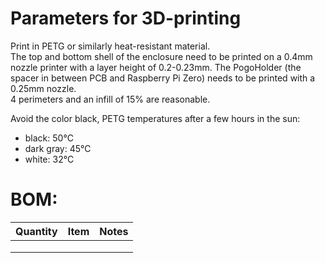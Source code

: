 # Parameters for 3D-printing

Print in PETG or similarly heat-resistant material.  
The top and bottom shell of the enclosure need to be printed on a 0.4mm nozzle printer with a layer height of 0.2-0.23mm. The PogoHolder (the spacer in between PCB and Raspberry Pi Zero) needs to be printed with a 0.25mm nozzle.  
4 perimeters and an infill of 15% are reasonable.   

Avoid the color black, PETG temperatures after a few hours in the sun:
  * black: 50°C
  * dark gray: 45°C
  * white: 32°C

# BOM:

| Quantity | Item       | Notes                 |
|----------|------------|-----------------------|
|          |      |                             |
|          |      |                             |
|          |      |                             |